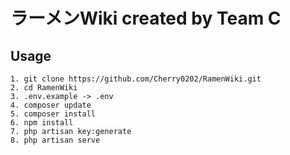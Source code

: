 # ラーメンWiki created by Team C

## Usage
```
1. git clone https://github.com/Cherry0202/RamenWiki.git
2. cd RamenWiki
3. .env.example -> .env
4. composer update
5. composer install
6. npm install
7. php artisan key:generate
8. php artisan serve
```

